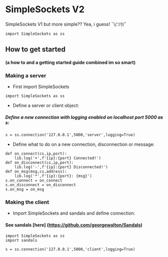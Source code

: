 # SimpleSockets V2
 SimpleSockets V1 but more simple?? Yea, i guess! ¯\\_(ツ)_/¯

```
import SimpleSockets as ss
```

## How to get started
#### (a how to and a getting started guide combined im so smart)

### Making a server

- First import SimpleSockets 
```
import SimpleSockets as ss
```

- Define a server or client object:
##### Define a new connection with logging enabled on localhost port 5000 as s:
```
s = ss.connection('127.0.0.1',5000,'server',logging=True)
```

- Define what to do on a new connection, disconnection or message:
```
def on_connect(cs,ip,port):
    lib.log('+',f'{ip}:{port} Connected!')
def on_disconnect(cs,ip,port):
    lib.log('-',f'{ip}:{port} Disconnected!')
def on_msg(msg,cs,address):
    lib.log('*',f'{ip}:{port}: {msg}')
s.on_connect = on_connect
s.on_disconnect = on_disconnect
s.on_msg = on_msg
```
### Making the client

- Import SimpleSockets and sandals and define connection:
#### See sandals [here] (https://github.com/georgewalton/Sandals)
```
import SimpleSockets as ss
import sandals

s = ss.connection('127.0.0.1',5000,'client',logging=True)
```







